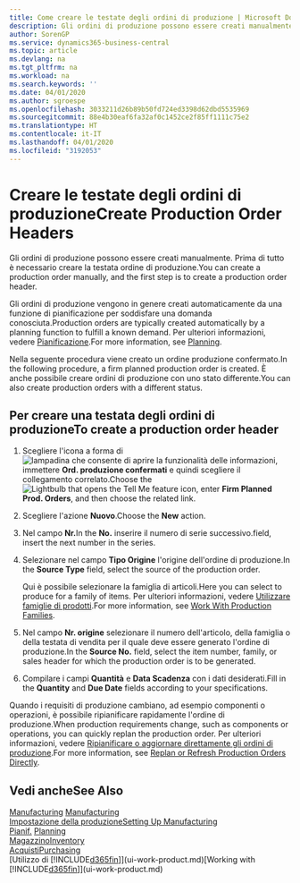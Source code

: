 ```yaml
---
title: Come creare le testate degli ordini di produzione | Microsoft Docs
description: Gli ordini di produzione possono essere creati manualmente. Prima di tutto è necessario creare la testata ordine di produzione.
author: SorenGP
ms.service: dynamics365-business-central
ms.topic: article
ms.devlang: na
ms.tgt_pltfrm: na
ms.workload: na
ms.search.keywords: ''
ms.date: 04/01/2020
ms.author: sgroespe
ms.openlocfilehash: 3033211d26b89b50fd724ed3398d62dbd5535969
ms.sourcegitcommit: 88e4b30eaf6fa32af0c1452ce2f85ff1111c75e2
ms.translationtype: HT
ms.contentlocale: it-IT
ms.lasthandoff: 04/01/2020
ms.locfileid: "3192053"
---
```

# <a name="create-production-order-headers"></a><span data-ttu-id="6ac92-103">Creare le testate degli ordini di produzione</span><span class="sxs-lookup"><span data-stu-id="6ac92-103">Create Production Order Headers</span></span>
<span data-ttu-id="6ac92-104">Gli ordini di produzione possono essere creati manualmente. Prima di tutto è necessario creare la testata ordine di produzione.</span><span class="sxs-lookup"><span data-stu-id="6ac92-104">You can create a production order manually, and the first step is to create a production order header.</span></span>

<span data-ttu-id="6ac92-105">Gli ordini di produzione vengono in genere creati automaticamente da una funzione di pianificazione per soddisfare una domanda conosciuta.</span><span class="sxs-lookup"><span data-stu-id="6ac92-105">Production orders are typically created automatically by a planning function to fulfill a known demand.</span></span> <span data-ttu-id="6ac92-106">Per ulteriori informazioni, vedere [Pianificazione](production-planning.md).</span><span class="sxs-lookup"><span data-stu-id="6ac92-106">For more information, see [Planning](production-planning.md).</span></span>   

<span data-ttu-id="6ac92-107">Nella seguente procedura viene creato un ordine produzione confermato.</span><span class="sxs-lookup"><span data-stu-id="6ac92-107">In the following procedure, a firm planned production order is created.</span></span> <span data-ttu-id="6ac92-108">È anche possibile creare ordini di produzione con uno stato differente.</span><span class="sxs-lookup"><span data-stu-id="6ac92-108">You can also create production orders with a different status.</span></span>  

## <a name="to-create-a-production-order-header"></a><span data-ttu-id="6ac92-109">Per creare una testata degli ordini di produzione</span><span class="sxs-lookup"><span data-stu-id="6ac92-109">To create a production order header</span></span>  
1.  <span data-ttu-id="6ac92-110">Scegliere l'icona a forma di ![lampadina che consente di aprire la funzionalità delle informazioni](media/ui-search/search_small.png "Informazioni sull'operazione che si desidera eseguire"), immettere **Ord. produzione confermati** e quindi scegliere il collegamento correlato.</span><span class="sxs-lookup"><span data-stu-id="6ac92-110">Choose the ![Lightbulb that opens the Tell Me feature](media/ui-search/search_small.png "Tell me what you want to do") icon, enter **Firm Planned Prod. Orders**, and then choose the related link.</span></span>  
2.  <span data-ttu-id="6ac92-111">Scegliere l'azione **Nuovo**.</span><span class="sxs-lookup"><span data-stu-id="6ac92-111">Choose the **New** action.</span></span>  
3.  <span data-ttu-id="6ac92-112">Nel campo **Nr.**</span><span class="sxs-lookup"><span data-stu-id="6ac92-112">In the **No.**</span></span> <span data-ttu-id="6ac92-113">inserire il numero di serie successivo.</span><span class="sxs-lookup"><span data-stu-id="6ac92-113">field, insert the next number in the series.</span></span>  
4.  <span data-ttu-id="6ac92-114">Selezionare nel campo **Tipo Origine** l'origine dell'ordine di produzione.</span><span class="sxs-lookup"><span data-stu-id="6ac92-114">In the **Source Type** field, select the source of the production order.</span></span>

    <span data-ttu-id="6ac92-115">Qui è possibile selezionare la famiglia di articoli.</span><span class="sxs-lookup"><span data-stu-id="6ac92-115">Here you can select to produce for a family of items.</span></span> <span data-ttu-id="6ac92-116">Per ulteriori informazioni, vedere [Utilizzare famiglie di prodotti](production-how-work-family.md).</span><span class="sxs-lookup"><span data-stu-id="6ac92-116">For more information, see [Work With Production Families](production-how-work-family.md).</span></span>
5.  <span data-ttu-id="6ac92-117">Nel campo **Nr. origine** selezionare il numero dell'articolo, della famiglia o della testata di vendita per il quale deve essere generato l'ordine di produzione.</span><span class="sxs-lookup"><span data-stu-id="6ac92-117">In the **Source No.** field, select the item number, family, or sales header for which the production order is to be generated.</span></span>  
6.  <span data-ttu-id="6ac92-118">Compilare i campi **Quantità** e **Data Scadenza** con i dati desiderati.</span><span class="sxs-lookup"><span data-stu-id="6ac92-118">Fill in the **Quantity** and **Due Date** fields according to your specifications.</span></span>  

<span data-ttu-id="6ac92-119">Quando i requisiti di produzione cambiano, ad esempio componenti o operazioni, è possibile ripianificare rapidamente l'ordine di produzione.</span><span class="sxs-lookup"><span data-stu-id="6ac92-119">When production requirements change, such as components or operations, you can quickly replan the production order.</span></span> <span data-ttu-id="6ac92-120">Per ulteriori informazioni, vedere [Ripianificare o aggiornare direttamente gli ordini di produzione](production-how-to-replan-refresh-production-orders.md).</span><span class="sxs-lookup"><span data-stu-id="6ac92-120">For more information, see [Replan or Refresh Production Orders Directly](production-how-to-replan-refresh-production-orders.md).</span></span> 

## <a name="see-also"></a><span data-ttu-id="6ac92-121">Vedi anche</span><span class="sxs-lookup"><span data-stu-id="6ac92-121">See Also</span></span>  
<span data-ttu-id="6ac92-122">[Manufacturing](production-manage-manufacturing.md)  </span><span class="sxs-lookup"><span data-stu-id="6ac92-122">[Manufacturing](production-manage-manufacturing.md)  </span></span>  
[<span data-ttu-id="6ac92-123">Impostazione della produzione</span><span class="sxs-lookup"><span data-stu-id="6ac92-123">Setting Up Manufacturing</span></span>](production-configure-production-processes.md)  
<span data-ttu-id="6ac92-124">[Pianif.](production-planning.md)    </span><span class="sxs-lookup"><span data-stu-id="6ac92-124">[Planning](production-planning.md)    </span></span>  
[<span data-ttu-id="6ac92-125">Magazzino</span><span class="sxs-lookup"><span data-stu-id="6ac92-125">Inventory</span></span>](inventory-manage-inventory.md)  
[<span data-ttu-id="6ac92-126">Acquisti</span><span class="sxs-lookup"><span data-stu-id="6ac92-126">Purchasing</span></span>](purchasing-manage-purchasing.md)  
<span data-ttu-id="6ac92-127">[Utilizzo di [!INCLUDE[d365fin](includes/d365fin_md.md)]](ui-work-product.md)</span><span class="sxs-lookup"><span data-stu-id="6ac92-127">[Working with [!INCLUDE[d365fin](includes/d365fin_md.md)]](ui-work-product.md)</span></span>
